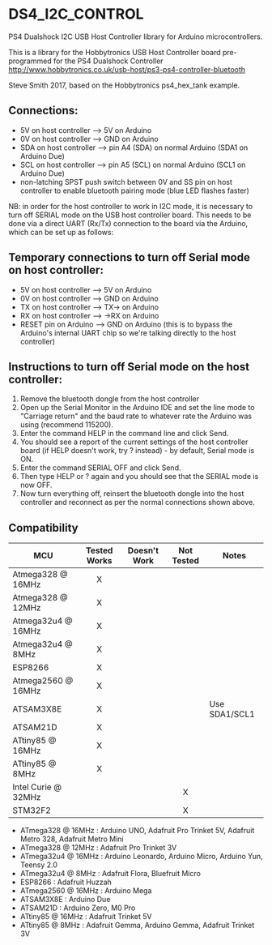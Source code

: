 # DS4_I2C_CONTROL
PS4 Dualshock I2C USB Host Controller library for Arduino microcontrollers.

This is a library for the Hobbytronics USB Host Controller board pre-programmed for the PS4 Dualshock Controller
   http://www.hobbytronics.co.uk/usb-host/ps3-ps4-controller-bluetooth
   
Steve Smith 2017, based on the Hobbytronics ps4_hex_tank example.

## Connections:
   * 5V on host controller --> 5V on Arduino
   * 0V on host controller --> GND on Arduino
   * SDA on host controller --> pin A4 (SDA) on normal Arduino (SDA1 on Arduino Due)
   * SCL on host controller --> pin A5 (SCL) on normal Arduino (SCL1 on Arduino Due)
   * non-latching SPST push switch between 0V and SS pin on host controller to enable bluetooth pairing mode (blue LED flashes faster)

NB: in order for the host controller to work in I2C mode, it is necessary to turn off SERIAL mode on the USB host controller board.
This needs to be done via a direct UART (Rx/Tx) connection to the board via the Arduino, which can be set up as follows:

## Temporary connections to turn off Serial mode on host controller:
   * 5V on host controller --> 5V on Arduino
   * 0V on host controller --> GND on Arduino
   * TX on host controller --> TX-> on Arduino
   * RX on host controller --> ->RX on Arduino
   * RESET pin on Arduino --> GND on Arduino (this is to bypass the Arduino's internal UART chip so we're talking directly to the host controller)

## Instructions to turn off Serial mode on the host controller:
   1. Remove the bluetooth dongle from the host controller
   2. Open up the Serial Monitor in the Arduino IDE and set the line mode to "Carriage return" and the baud rate to whatever rate the Arduino was using (recommend 115200).
   3. Enter the command HELP in the command line and click Send. 
   4. You should see a report of the current settings of the host controller board (if HELP doesn't work, try ? instead) - by default, Serial mode is ON.
   5. Enter the command SERIAL OFF and click Send.
   6. Then type HELP or ? again and you should see that the SERIAL mode is now OFF.
   7. Now turn everything off, reinsert the bluetooth dongle into the host controller and reconnect as per the normal connections shown above.

<!-- START COMPATIBILITY TABLE -->

## Compatibility

MCU                | Tested Works | Doesn't Work | Not Tested  | Notes
------------------ | :----------: | :----------: | :---------: | -----
Atmega328 @ 16MHz  |      X       |             |            | 
Atmega328 @ 12MHz  |      X       |             |            | 
Atmega32u4 @ 16MHz |      X       |             |            | 
Atmega32u4 @ 8MHz  |      X       |             |            | 
ESP8266            |      X       |             |            | 
Atmega2560 @ 16MHz |      X       |             |            | 
ATSAM3X8E          |      X       |             |            | Use SDA1/SCL1
ATSAM21D           |      X       |             |            | 
ATtiny85 @ 16MHz   |      X       |             |            | 
ATtiny85 @ 8MHz    |      X       |             |            | 
Intel Curie @ 32MHz |             |             |     X       | 
STM32F2            |             |             |     X       | 

  * ATmega328 @ 16MHz : Arduino UNO, Adafruit Pro Trinket 5V, Adafruit Metro 328, Adafruit Metro Mini
  * ATmega328 @ 12MHz : Adafruit Pro Trinket 3V
  * ATmega32u4 @ 16MHz : Arduino Leonardo, Arduino Micro, Arduino Yun, Teensy 2.0
  * ATmega32u4 @ 8MHz : Adafruit Flora, Bluefruit Micro
  * ESP8266 : Adafruit Huzzah
  * ATmega2560 @ 16MHz : Arduino Mega
  * ATSAM3X8E : Arduino Due
  * ATSAM21D : Arduino Zero, M0 Pro
  * ATtiny85 @ 16MHz : Adafruit Trinket 5V
  * ATtiny85 @ 8MHz : Adafruit Gemma, Arduino Gemma, Adafruit Trinket 3V

<!-- END COMPATIBILITY TABLE -->
